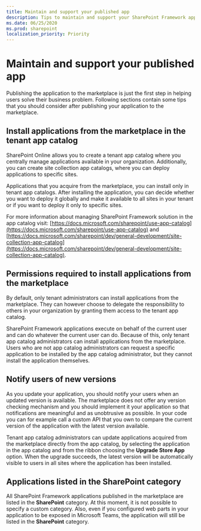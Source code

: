 ```yaml
---
title: Maintain and support your published app
description: Tips to maintain and support your SharePoint Framework app after publishing it to the marketplace
ms.date: 06/25/2020
ms.prod: sharepoint
localization_priority: Priority
---
```


# Maintain and support your published app

Publishing the application to the marketplace is just the first step in helping users solve their business problem. Following sections contain some tips that you should consider after publishing your application to the marketplace.

## Install applications from the marketplace in the tenant app catalog

SharePoint Online allows you to create a tenant app catalog where you centrally manage applications available in your organization. Additionally, you can create site collection app catalogs, where you can deploy applications to specific sites.

Applications that you acquire from the marketplace, you can install only in tenant app catalogs. After installing the application, you can decide whether you want to deploy it globally and make it available to all sites in your tenant or if you want to deploy it only to specific sites.

For more information about managing SharePoint Framework solution in the app catalog visit: [https://docs.microsoft.com/sharepoint/use-app-catalog](https://docs.microsoft.com/sharepoint/use-app-catalog) and [https://docs.microsoft.com/sharepoint/dev/general-development/site-collection-app-catalog](https://docs.microsoft.com/sharepoint/dev/general-development/site-collection-app-catalog).

## Permissions required to install applications from the marketplace

By default, only tenant administrators can install applications from the marketplace. They can however choose to delegate the responsibility to others in your organization by granting them access to the tenant app catalog.

SharePoint Framework applications execute on behalf of the current user and can do whatever the current user can do. Because of this, only tenant app catalog administrators can install applications from the marketplace. Users who are not app catalog administrators can request a specific application to be installed by the app catalog administrator, but they cannot install the application themselves.

## Notify users of new versions

As you update your application, you should notify your users when an updated version is available. The marketplace does not offer any version checking mechanism and you should implement it your application so that notifications are meaningful and as unobtrusive as possible. In your code you can for example call a custom API that you own to compare the current version of the application with the latest version available.

Tenant app catalog administrators can update applications acquired from the marketplace directly from the app catalog, by selecting the application in the app catalog and from the ribbon choosing the **Upgrade Store App** option. When the upgrade succeeds, the latest version will be automatically visible to users in all sites where the application has been installed.

## Applications listed in the SharePoint category

All SharePoint Framework applications published in the marketplace are listed in the **SharePoint** category. At this moment, it is not possible to specify a custom category. Also, even if you configured web parts in your application to be exposed in Microsoft Teams, the application will still be listed in the **SharePoint** category.

